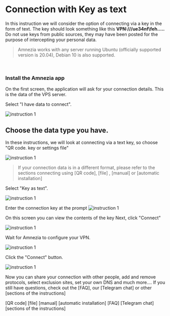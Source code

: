 # Connection with Key as text


In this instruction we will consider the option of connecting via a key in the form of text.
The key should look something like this **VPN:///ue34nf\feh.....**  
Do not use keys from public sources, they may have been posted for the purpose of intercepting your personal data.

>  Amnezia works with any server running Ubuntu (officially supported version is 20.04), Debian 10 is also supported.


&nbsp;

### Install the Amnezia app

On the first screen, the application will ask for your connection details.  This is the data of the VPS server.

Select "I have data to connect".


![instruction 1](https://raw.githubusercontent.com/Aftershock669/amnezia-open-docs/master/docs/ru/instructions/03_text-key-connection/img/tkc_en_1.png)


## Choose the data type you have. 

In these instructions, we will look at connecting via a text key, so choose "QR code. key or settings file"


![instruction 1](https://raw.githubusercontent.com/Aftershock669/amnezia-open-docs/master/docs/ru/instructions/03_text-key-connection/img/tkc_en_2.png)

>If your connection data is in a different format, please refer to the sections connecting using  [QR code], [file] , [manual] or [automatic installation]

Select "Key as text".

![instruction 1](https://raw.githubusercontent.com/Aftershock669/amnezia-open-docs/master/docs/ru/instructions/03_text-key-connection/img/tkc_en_3.png)


Enter the connection key at the prompt 
![instruction 1](https://raw.githubusercontent.com/Aftershock669/amnezia-open-docs/master/docs/ru/instructions/03_text-key-connection/img/tkc_en_4.png)

On this screen you can view the contents of the key Next, click "Connect"

![instruction 1](https://raw.githubusercontent.com/Aftershock669/amnezia-open-docs/master/docs/ru/instructions/03_text-key-connection/img/tkc_en_5.png)

Wait for Amnezia to configure your VPN.

![instruction 1](https://raw.githubusercontent.com/Aftershock669/amnezia-open-docs/master/docs/ru/instructions/03_text-key-connection/img/tkc_en_6.png)


Click the "Connect" button.

![instruction 1](https://raw.githubusercontent.com/Aftershock669/amnezia-open-docs/master/docs/ru/instructions/03_text-key-connection/img/tkc_en_7.png)


Now you can share your connection with other people, add and remove protocols, select exclusion sites, set your own DNS and much more.... 
If you still have questions, check out the [FAQ], our  [Telegram chat] or other [sections of the instructions]


[amnezia-site-ext-link]: https://amnezia-web-nx1r.vercel.app
[about-int-link]: /about
[QR code]
[file]
[manual]
[automatic installation]
[FAQ]
[Telegram chat] 
[sections of the instructions]